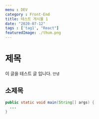 ```yaml
---
menu : DEV
category : Front-End
title: 테스트 게시물 1
date: "2020-07-12"
tags : ['tag1', "React"]
featuredImage: ./thum.png
---
```


# 제목
이 글을 테스트 글 입니다.  ```안녕```

## 소제목
```java
public static void main(String[] args) {
  ...
}
```